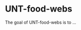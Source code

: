 
<!-- README.md is generated from README.Rmd. Please edit that file -->

# UNT-food-webs

<!-- badges: start -->
<!-- badges: end -->

The goal of UNT-food-webs is to …
